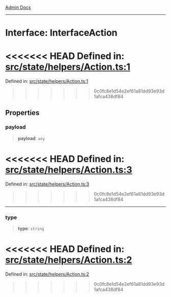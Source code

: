 [Admin Docs](/)

***

# Interface: InterfaceAction

<<<<<<< HEAD
Defined in: [src/state/helpers/Action.ts:1](https://github.com/abhassen44/talawa-admin/blob/285f7384c3d26b5028a286d84f89b85120d130a2/src/state/helpers/Action.ts#L1)
=======
Defined in: [src/state/helpers/Action.ts:1](https://github.com/PalisadoesFoundation/talawa-admin/blob/main/src/state/helpers/Action.ts#L1)
>>>>>>> 0c0fc8e1d54e2ef61a81dd93e93d1afca438df84

## Properties

### payload

> **payload**: `any`

<<<<<<< HEAD
Defined in: [src/state/helpers/Action.ts:3](https://github.com/abhassen44/talawa-admin/blob/285f7384c3d26b5028a286d84f89b85120d130a2/src/state/helpers/Action.ts#L3)
=======
Defined in: [src/state/helpers/Action.ts:3](https://github.com/PalisadoesFoundation/talawa-admin/blob/main/src/state/helpers/Action.ts#L3)
>>>>>>> 0c0fc8e1d54e2ef61a81dd93e93d1afca438df84

***

### type

> **type**: `string`

<<<<<<< HEAD
Defined in: [src/state/helpers/Action.ts:2](https://github.com/abhassen44/talawa-admin/blob/285f7384c3d26b5028a286d84f89b85120d130a2/src/state/helpers/Action.ts#L2)
=======
Defined in: [src/state/helpers/Action.ts:2](https://github.com/PalisadoesFoundation/talawa-admin/blob/main/src/state/helpers/Action.ts#L2)
>>>>>>> 0c0fc8e1d54e2ef61a81dd93e93d1afca438df84
